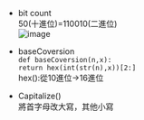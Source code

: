 * bit count             
       50(十進位)=110010(二進位)                  
       ![image](https://github.com/stopraining/LearningNote/blob/master/pic/numnum.jpg)

* baseCoversion          
      `def baseCoversion(n,x): `        
          `return hex(int(str(n),x))[2:] `              
       hex():從10進位→16進位
          
* Capitalize()                
  將首字母改大寫，其他小寫
  
  
    
